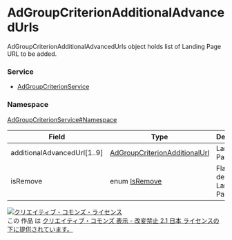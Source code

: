 # AdGroupCriterionAdditionalAdvancedUrls
AdGroupCriterionAdditionalAdvancedUrls object holds list of Landing Page URL to be added.<br>

### Service
+ [AdGroupCriterionService](../../services/AdGroupCriterionService.md)

### Namespace
[AdGroupCriterionService#Namespace](../../services/AdGroupCriterionService.md#namespace)


| Field | Type | Description | response | get | add | set | remove |
|---|---|---|---|---|---|---|---|
| additionalAdvancedUrl[1..9] | <a href="AdGroupCriterionAdditionalUrl.md">AdGroupCriterionAdditionalUrl</a> | Landing Page URL. | Yes | - | Requirement | Optional | Ignore |
| isRemove | enum <a href="IsRemove.md">IsRemove</a> | Flag of deleting Landing Page URL | - | - | Requirement | Optional | Ignore |


<a rel="license" href="http://creativecommons.org/licenses/by-nd/2.1/jp/"><img alt="クリエイティブ・コモンズ・ライセンス" style="border-width:0" src="https://i.creativecommons.org/l/by-nd/2.1/jp/88x31.png" /></a><br />この 作品 は <a rel="license" href="http://creativecommons.org/licenses/by-nd/2.1/jp/">クリエイティブ・コモンズ 表示 - 改変禁止 2.1 日本 ライセンスの下に提供されています。</a>
